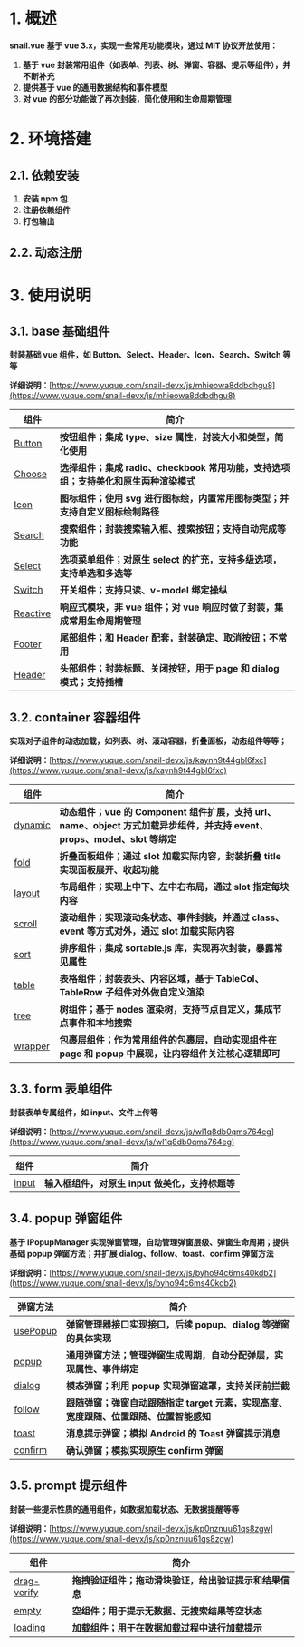 # 1. **概述**

**snail.vue 基于 vue 3.x，实现一些常用功能模块，通过 MIT 协议开放使用：**

1. **基于 vue 封装常用组件（如表单、列表、树、弹窗、容器、提示等组件），并不断补充**
2. **提供基于 vue 的通用数据结构和事件模型**
3. **对 vue 的部分功能做了再次封装，简化使用和生命周期管理**

# 2. **环境搭建**

## 2.1. **依赖安装**

1. **安装 npm 包**
2. **注册依赖组件**
3. **打包输出**

## 2.2. **动态注册**

# 3. **使用说明**

## 3.1. **base 基础组件**

**封装基础 vue 组件，如 Button、Select、Header、Icon、Search、Switch 等等**

**详细说明：**[https://www.yuque.com/snail-devx/js/mhieowa8ddbdhgu8](https://www.yuque.com/snail-devx/js/mhieowa8ddbdhgu8)

| **组件**                                                               | **简介**                                                                             |
| ---------------------------------------------------------------------- | ------------------------------------------------------------------------------------ |
| [Button](https://www.yuque.com/snail-devx/js/mhieowa8ddbdhgu8#s1zYq)   | **按钮组件；集成 type、size 属性，封装大小和类型，简化使用**                         |
| [Choose](https://www.yuque.com/snail-devx/js/mhieowa8ddbdhgu8#gCenb)   | **选择组件；集成 radio、checkbook 常用功能，支持选项组；支持美化和原生两种渲染模式** |
| [Icon](https://www.yuque.com/snail-devx/js/mhieowa8ddbdhgu8#xf4og)     | **图标组件；使用 svg 进行图标绘，内置常用图标类型；并支持自定义图标绘制路径**        |
| [Search](https://www.yuque.com/snail-devx/js/mhieowa8ddbdhgu8#VoyjZ)   | **搜索组件；封装搜索输入框、搜索按钮；支持自动完成等功能**                           |
| [Select](https://www.yuque.com/snail-devx/js/mhieowa8ddbdhgu8#NPAQL)   | **选项菜单组件；对原生 select 的扩充，支持多级选项，支持单选和多选等**               |
| [Switch](https://www.yuque.com/snail-devx/js/mhieowa8ddbdhgu8#sOSDT)   | **开关组件；支持只读、v-model 绑定操纵**                                             |
| [Reactive](https://www.yuque.com/snail-devx/js/mhieowa8ddbdhgu8#LzpHK) | **响应式模块，非 vue 组件；对 vue 响应时做了封装，集成常用生命周期管理**             |
| [Footer](https://www.yuque.com/snail-devx/js/mhieowa8ddbdhgu8#Mk0Pf)   | **尾部组件；和 Header 配套，封装确定、取消按钮；不常用**                             |
| [Header](https://www.yuque.com/snail-devx/js/mhieowa8ddbdhgu8#jQkjV)   | **头部组件；封装标题、关闭按钮，用于 page 和 dialog 模式；支持插槽**                 |

## 3.2. **container 容器组件**

**实现对子组件的动态加载，如列表、树、滚动容器，折叠面板，动态组件等等；**

**详细说明：**[https://www.yuque.com/snail-devx/js/kaynh9t44gbl6fxc](https://www.yuque.com/snail-devx/js/kaynh9t44gbl6fxc)

| **组件**                                                              | **简介**                                                                                                                  |
| --------------------------------------------------------------------- | ------------------------------------------------------------------------------------------------------------------------- |
| [dynamic](https://www.yuque.com/snail-devx/js/kaynh9t44gbl6fxc#NNGJt) | **动态组件；vue 的 Component 组件扩展，支持 url、name、object 方式加载异步组件，并支持 event、props、model、slot 等绑定** |
| [fold](https://www.yuque.com/snail-devx/js/kaynh9t44gbl6fxc#sJOfO)    | **折叠面板组件；通过 slot 加载实际内容，封装折叠 title 实现面板展开、收起功能**                                           |
| [layout](https://www.yuque.com/snail-devx/js/kaynh9t44gbl6fxc#lGmps)  | **布局组件；实现上中下、左中右布局，通过 slot 指定每块内容**                                                              |
| [scroll](https://www.yuque.com/snail-devx/js/kaynh9t44gbl6fxc#IcwVh)  | **滚动组件；实现滚动条状态、事件封装，并通过 class、event 等方式对外，通过 slot 加载实际内容**                            |
| [sort](https://www.yuque.com/snail-devx/js/kaynh9t44gbl6fxc#dKA7E)    | **排序组件；集成 sortable.js 库，实现再次封装，暴露常见属性**                                                             |
| [table](https://www.yuque.com/snail-devx/js/kaynh9t44gbl6fxc#UViu6)   | **表格组件；封装表头、内容区域，基于 TableCol、TableRow 子组件对外做自定义渲染**                                          |
| [tree](https://www.yuque.com/snail-devx/js/kaynh9t44gbl6fxc#tKdSd)    | **树组件；基于 nodes 渲染树，支持节点自定义，集成节点事件和本地搜索**                                                     |
| [wrapper](https://www.yuque.com/snail-devx/js/kaynh9t44gbl6fxc#gita6) | **包裹层组件；作为常用组件的包裹层，自动实现组件在 page 和 popup 中展现，让内容组件关注核心逻辑即可**                     |

## 3.3. **form 表单组件**

**封装表单专属组件，如 input、文件上传等**

**详细说明：**[https://www.yuque.com/snail-devx/js/wl1q8db0qms764eg](https://www.yuque.com/snail-devx/js/wl1q8db0qms764eg)

| **组件**                                                            | **简介**                                        |
| ------------------------------------------------------------------- | ----------------------------------------------- |
| [input](https://www.yuque.com/snail-devx/js/wl1q8db0qms764eg#lw7O6) | **输入框组件，对原生 input 做美化，支持标题等** |

## 3.4. **popup 弹窗组件**

**基于 IPopupManager 实现弹窗管理，自动管理弹窗层级、弹窗生命周期；提供基础 popup 弹窗方法；并扩展 dialog、follow、toast、confirm 弹窗方法**

**详细说明：**[https://www.yuque.com/snail-devx/js/byho94c6ms40kdb2](https://www.yuque.com/snail-devx/js/byho94c6ms40kdb2)

| **弹窗方法**                                                           | **简介**                                                                               |
| ---------------------------------------------------------------------- | -------------------------------------------------------------------------------------- |
| [usePopup](https://www.yuque.com/snail-devx/js/byho94c6ms40kdb2#MF7uV) | **弹窗管理器接口实现接口，后续 popup、dialog 等弹窗的具体实现**                        |
| [popup](https://www.yuque.com/snail-devx/js/byho94c6ms40kdb2#gppwu)    | **通用弹窗方法；管理弹窗生成周期，自动分配弹层，实现属性、事件绑定**                   |
| [dialog](https://www.yuque.com/snail-devx/js/byho94c6ms40kdb2#YZ42j)   | **模态弹窗；利用 popup 实现弹窗遮罩，支持关闭前拦截**                                  |
| [follow](https://www.yuque.com/snail-devx/js/byho94c6ms40kdb2#lMTk5)   | **跟随弹窗；弹窗自动跟随指定 target 元素，实现高度、宽度跟随、位置跟随、位置智能感知** |
| [toast](https://www.yuque.com/snail-devx/js/byho94c6ms40kdb2#FWNH1)    | **消息提示弹窗；模拟 Android 的 Toast 弹窗提示消息**                                   |
| [confirm](https://www.yuque.com/snail-devx/js/byho94c6ms40kdb2#wohc0)  | **确认弹窗；模拟实现原生 confirm 弹窗**                                                |

## 3.5. **prompt 提示组件**

**封装一些提示性质的通用组件，如数据加载状态、无数据提醒等等**

**详细说明：**[https://www.yuque.com/snail-devx/js/kp0nznuu61qs8zgw](https://www.yuque.com/snail-devx/js/kp0nznuu61qs8zgw)

| **组件**                                                                  | **简介**                                               |
| ------------------------------------------------------------------------- | ------------------------------------------------------ |
| [drag-verify](https://www.yuque.com/snail-devx/js/kp0nznuu61qs8zgw#YN3YF) | **拖拽验证组件；拖动滑块验证，给出验证提示和结果信息** |
| [empty](https://www.yuque.com/snail-devx/js/kp0nznuu61qs8zgw#qZsqi)       | **空组件；用于提示无数据、无搜索结果等空状态**         |
| [loading](https://www.yuque.com/snail-devx/js/kp0nznuu61qs8zgw#IuBmQ)     | **加载组件；用于在数据加载过程中进行加载提示**         |
